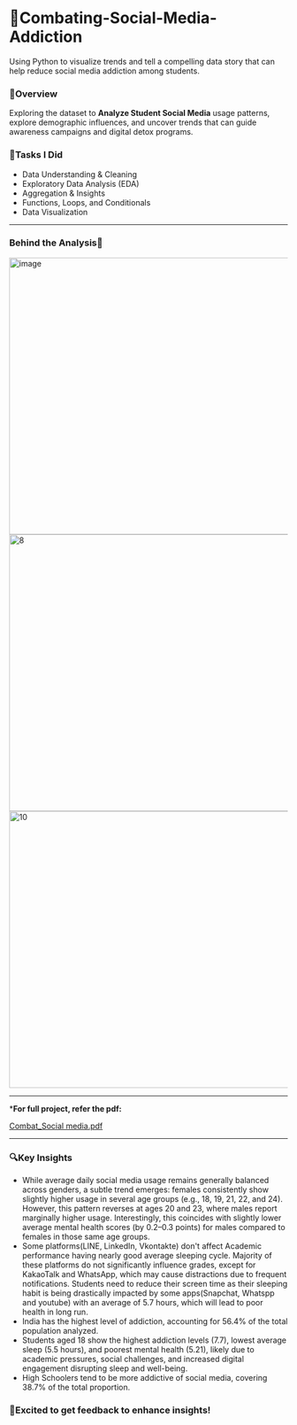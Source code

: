 # 📵Combating-Social-Media-Addiction
Using Python to visualize trends and tell a compelling data story that can help reduce social media addiction among students.

### 📁Overview
Exploring the dataset to **Analyze Student Social Media** usage patterns, explore demographic influences, and uncover trends that can guide awareness campaigns and digital detox programs. 

### 🎯Tasks I Did
  -  Data Understanding & Cleaning
  -  Exploratory Data Analysis (EDA)
  -  Aggregation & Insights
  -  Functions, Loops, and Conditionals
  -  Data Visualization

---

### Behind the Analysis🔦

<img width="600" height="500" alt="image" src="https://github.com/user-attachments/assets/631bb67e-6ceb-4852-8fc9-bbf4bedafc56" />

<img width="600" height="500" alt="8" src="https://github.com/user-attachments/assets/af03e2b8-6331-4124-a7ea-59ec15ad68fb" />

<img width="600" height="500" alt="10" src="https://github.com/user-attachments/assets/707249a2-c40b-41aa-985f-900b990fe63b" />

---

***For full project, refer the pdf:**

[Combat_Social media.pdf](https://github.com/user-attachments/files/22524437/Combat_Social.media.pdf)

---

### 🔍Key Insights

 - While average daily social media usage remains generally balanced across genders, a subtle trend emerges: females consistently show slightly higher usage in several age groups (e.g., 18, 19, 21, 22, and 24). However, this pattern reverses at ages 20 and 23, where males report marginally higher usage. Interestingly, this coincides with slightly lower average mental health scores (by 0.2–0.3 points) for males compared to females in those same age groups.
 - Some platforms(LINE, LinkedIn, Vkontakte) don't affect Academic performance having nearly good average sleeping cycle. Majority of these platforms do not significantly influence grades, except for KakaoTalk and WhatsApp, which may cause distractions due to frequent notifications. Students need to reduce their screen time as their sleeping habit is being drastically impacted by some apps(Snapchat, Whatspp and youtube) with an average of 5.7 hours, which will lead to poor health in long run.
 - India has the highest level of addiction, accounting for 56.4% of the total population analyzed.
 - Students aged 18 show the highest addiction levels (7.7), lowest average sleep (5.5 hours), and poorest mental health (5.21), likely due to academic pressures, social challenges, and increased digital engagement disrupting sleep and well-being.
 - High Schoolers tend to be more addictive of social media, covering 38.7% of the total proportion.


### 🤩Excited to get feedback to enhance insights!  

